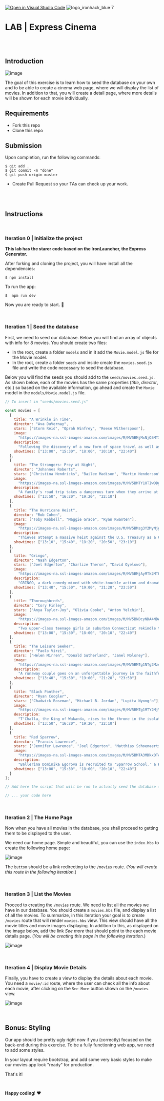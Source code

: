 [![Open in Visual Studio Code](https://classroom.github.com/assets/open-in-vscode-f059dc9a6f8d3a56e377f745f24479a46679e63a5d9fe6f495e02850cd0d8118.svg)](https://classroom.github.com/online_ide?assignment_repo_id=6994346&assignment_repo_type=AssignmentRepo)
![logo_ironhack_blue 7](https://user-images.githubusercontent.com/23629340/40541063-a07a0a8a-601a-11e8-91b5-2f13e4e6b441.png)

# LAB | Express Cinema

<br><br>

## Introduction

![image](https://user-images.githubusercontent.com/23629340/36983687-49a3d64e-2093-11e8-8b86-b11813f0cdba.png)

The goal of this exercise is to learn how to seed the database on your own and to be able to create a cinema web page, where we will display the list of movies. In addition to that, you will create a detail page, where more details will be shown for each movie individually.

## Requirements

- Fork this repo
- Clone this repo

## Submission

Upon completion, run the following commands:

```
$ git add .
$ git commit -m "done"
$ git push origin master
```

- Create Pull Request so your TAs can check up your work.

<br><br>

## Instructions

<br>

### Iteration 0 | Initialize the project

**This lab has the starer code based on the IronLauncher, the Express Generator.**

After forking and cloning the project, you will have install all the dependencies:

```shell
$ npm install
```

To run the app:

```shell
$  npm run dev
```

Now you are ready to start. 🚀

<br>

### Iteration 1 | Seed the database

First, we need to seed our database. Below you will find an array of objects with info for 8 movies. You should create two files:

- In the root, create a folder `models` and in it add the `Movie.model.js` file for the Movie model.
- In the root, create a folder `seeds` and inside create the `movies.seed.js` file and write the code necessary to seed the database.

Below you will find the seeds you should add to the `seeds/movies.seed.js`. As shown below, each of the movies has the same properties (_title_, _director_, etc.) so based on the available information, go ahead and create the `Movie` model in the `models/Movie.model.js` file.

```javascript
// To insert in "seeds/movies.seed.js"

const movies = [
  {
    title: "A Wrinkle in Time",
    director: "Ava DuVernay",
    stars: ["Storm Reid", "Oprah Winfrey", "Reese Witherspoon"],
    image:
      "https://images-na.ssl-images-amazon.com/images/M/MV5BMjMxNjQ5MTI3MV5BMl5BanBnXkFtZTgwMjQ2MTAyNDM@._V1_UX182_CR0,0,182,268_AL_.jpg",
    description:
      "Following the discovery of a new form of space travel as well as Meg's father's disappearance, she, her brother, and her friend must join three magical beings - Mrs. Whatsit, Mrs. Who, and Mrs. Which - to travel across the universe to rescue him from a terrible evil.",
    showtimes: ["13:00", "15:30", "18:00", "20:10", "22:40"]
  },
  {
    title: "The Strangers: Prey at Night",
    director: "Johannes Roberts",
    stars: ["Christina Hendricks", "Bailee Madison", "Martin Henderson"],
    image:
      "https://images-na.ssl-images-amazon.com/images/M/MV5BMTY1OTIwODgzMV5BMl5BanBnXkFtZTgwMzUyMDgzNDM@._V1_UX182_CR0,0,182,268_AL_.jpg",
    description:
      "A family's road trip takes a dangerous turn when they arrive at a secluded mobile home park to stay with some relatives and find it mysteriously deserted. Under the cover of darkness, three masked psychopaths pay them a visit to test the family's every limit as they struggle to survive.",
    showtimes: ["13:50", "16:20", "19:20", "22:10"]
  },
  {
    title: "The Hurricane Heist",
    director: "Rob Cohen",
    stars: ["Toby Kebbell", "Maggie Grace", "Ryan Kwanten"],
    image:
      "https://images-na.ssl-images-amazon.com/images/M/MV5BMzg3Y2MyNjgtMzk4ZS00OTU3LWEwZmMtN2Y0NTdlZjU0NGFiXkEyXkFqcGdeQXVyMTMxODk2OTU@._V1_UX182_CR0,0,182,268_AL_.jpg",
    description:
      "Thieves attempt a massive heist against the U.S. Treasury as a Category 5 hurricane approaches one of its Mint facilities.",
    showtimes: ["13:10", "15:40", "18:20", "20:50", "23:10"]
  },
  {
    title: "Gringo",
    director: "Nash Edgerton",
    stars: ["Joel Edgerton", "Charlize Theron", "David Oyelowo"],
    image:
      "https://images-na.ssl-images-amazon.com/images/M/MV5BMjAyMTk2MTQ3Ml5BMl5BanBnXkFtZTgwNDQ2ODE0NDM@._V1_UX182_CR0,0,182,268_AL_.jpg",
    description:
      "GRINGO, a dark comedy mixed with white-knuckle action and dramatic intrigue, explores the battle of survival for businessman Harold Soyinka (David Oyelowo) when he finds himself crossing the line from law-abiding citizen to wanted criminal.",
    showtimes: ["13:40", "15:50", "19:00", "21:20", "23:50"]
  },
  {
    title: "Thoroughbreds",
    director: "Cory Finley",
    stars: ["Anya Taylor-Joy", "Olivia Cooke", "Anton Yelchin"],
    image:
      "https://images-na.ssl-images-amazon.com/images/M/MV5BNDcyNDA4NDAzN15BMl5BanBnXkFtZTgwODQxMDQ5NDM@._V1_UX182_CR0,0,182,268_AL_.jpg",
    description:
      "Two upper-class teenage girls in suburban Connecticut rekindle their unlikely friendship after years of growing apart. Together, they hatch a plan to solve both of their problems-no matter what the cost.",
    showtimes: ["13:00", "15:30", "18:00", "20:10", "22:40"]
  },
  {
    title: "The Leisure Seeker",
    director: "Paolo Virzì",
    stars: ["Helen Mirren", "Donald Sutherland", "Janel Moloney"],
    image:
      "https://images-na.ssl-images-amazon.com/images/M/MV5BMTg1NTg2MzcyNF5BMl5BanBnXkFtZTgwNjMwMDIzNDM@._V1_UX182_CR0,0,182,268_AL_.jpg",
    description:
      "A runaway couple goes on an unforgettable journey in the faithful old RV they call The Leisure Seeker, traveling from Boston to The Ernest Hemingway Home in Key West. They recapture their passion for life and their love for each other on a road trip that provides revelation and surprise right up to the very end.",
    showtimes: ["13:40", "15:50", "19:00", "21:20", "23:50"]
  },
  {
    title: "Black Panther",
    director: "Ryan Coogler",
    stars: ["Chadwick Boseman", "Michael B. Jordan", "Lupita Nyong'o"],
    image:
      "https://images-na.ssl-images-amazon.com/images/M/MV5BMTg1MTY2MjYzNV5BMl5BanBnXkFtZTgwMTc4NTMwNDI@._V1_UX182_CR0,0,182,268_AL_.jpg",
    description:
      "T'Challa, the King of Wakanda, rises to the throne in the isolated, technologically advanced African nation, but his claim is challenged by a vengeful outsider who was a childhood victim of T'Challa's father's mistake.",
    showtimes: ["13:50", "16:20", "19:20", "22:10"]
  },
  {
    title: "Red Sparrow",
    director: "Francis Lawrence",
    stars: ["Jennifer Lawrence", "Joel Edgerton", "Matthias Schoenaerts"],
    image:
      "https://images-na.ssl-images-amazon.com/images/M/MV5BMTA3MDkxOTc4NDdeQTJeQWpwZ15BbWU4MDAxNzgyNTQz._V1_UX182_CR0,0,182,268_AL_.jpg",
    description:
      "Ballerina Dominika Egorova is recruited to 'Sparrow School,' a Russian intelligence service where she is forced to use her body as a weapon. Her first mission, targeting a C.I.A. agent, threatens to unravel the security of both nations.",
    showtimes: ["13:00", "15:30", "18:00", "20:10", "22:40"]
  }
];

// Add here the script that will be run to actually seed the database (feel free to refer to the previous lesson)

// ... your code here
```

<br>

### Iteration 2 | The Home Page

Now when you have all movies in the database, you shall proceed to getting them to be displayed to the user.

We need our home page. Simple and beautiful, you can use the `index.hbs` to create the following home page:

![image](https://user-images.githubusercontent.com/23629340/36986664-acd6af14-209a-11e8-816d-b62417239c53.png)

The `button` should be a link redirecting to the `/movies` route. (_You will create this route in the following iteration._)

<br>

### Iteration 3 | List the Movies

Proceed to creating the `/movies` route. We need to list all the movies we have in our database. You should create a `movies.hbs` file, and display a list of all the movies.
To summarize, in this iteration your goal is to create `/movies` route that will render `movies.hbs` view. This view should have all the movie titles and movie images displaying. In addition to this, as displayed on the image below, add the link _See more_ that should point to the each movie details page. (_You will be creating this page in the following iteration._)

![image](https://user-images.githubusercontent.com/23629340/36986832-240fe492-209b-11e8-94de-a7334af41076.png)

<br>

### Iteration 4 | Display Movie Details

Finally, you have to create a view to display the details about each movie. You need a `movie/:id` route, where the user can check all the info about each movie, after clicking on the `See More` button shown on the `/movies` view.

![image](https://user-images.githubusercontent.com/23629340/36986933-6f8060b4-209b-11e8-8571-496914f9ae96.png)

<br>

## Bonus: Styling

Our app should be pretty ugly right now if you (correctly) focused on the back-end during this exercise. To be a fully functioning web app, we need to add some styles.

In your layout require bootstrap, and add some very basic styles to make our movies app look "ready" for production.

That's it!

<br>

**Happy coding!** :heart:
